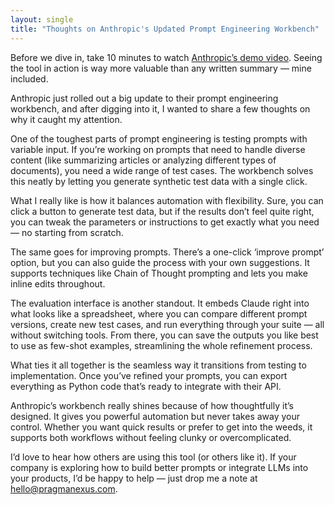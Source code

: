 ```yaml
---
layout: single
title: "Thoughts on Anthropic's Updated Prompt Engineering Workbench"
---
```


Before we dive in, take 10 minutes to watch [Anthropic’s demo video](https://x.com/alexalbert__/status/1857134866900639799). Seeing the tool in action is way more valuable than any written summary — mine included.  

Anthropic just rolled out a big update to their prompt engineering workbench, and after digging into it, I wanted to share a few thoughts on why it caught my attention.  

One of the toughest parts of prompt engineering is testing prompts with variable input. If you’re working on prompts that need to handle diverse content (like summarizing articles or analyzing different types of documents), you need a wide range of test cases. The workbench solves this neatly by letting you generate synthetic test data with a single click.  

What I really like is how it balances automation with flexibility. Sure, you can click a button to generate test data, but if the results don’t feel quite right, you can tweak the parameters or instructions to get exactly what you need — no starting from scratch.  

The same goes for improving prompts. There’s a one-click ‘improve prompt’ option, but you can also guide the process with your own suggestions. It supports techniques like Chain of Thought prompting and lets you make inline edits throughout.  

The evaluation interface is another standout. It embeds Claude right into what looks like a spreadsheet, where you can compare different prompt versions, create new test cases, and run everything through your suite — all without switching tools. From there, you can save the outputs you like best to use as few-shot examples, streamlining the whole refinement process.  

What ties it all together is the seamless way it transitions from testing to implementation. Once you’ve refined your prompts, you can export everything as Python code that’s ready to integrate with their API.  

Anthropic’s workbench really shines because of how thoughtfully it’s designed. It gives you powerful automation but never takes away your control. Whether you want quick results or prefer to get into the weeds, it supports both workflows without feeling clunky or overcomplicated.  

I’d love to hear how others are using this tool (or others like it). If your company is exploring how to build better prompts or integrate LLMs into your products, I’d be happy to help — just drop me a note at [hello@pragmanexus.com](mailto:hello@pragmanexus.com).  